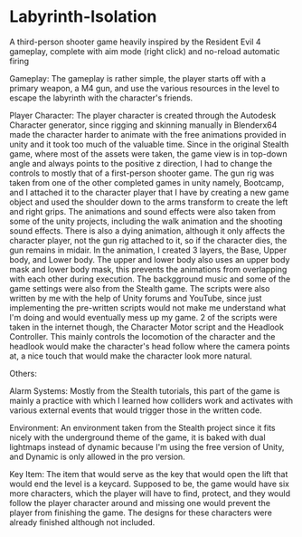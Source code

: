 # Labyrinth-Isolation

A third-person shooter game heavily inspired by the Resident Evil 4 gameplay, complete with aim mode (right click) and no-reload automatic firing

Gameplay:
The gameplay is rather simple, the player starts off with a primary weapon, a M4 gun, and use the various resources in the level to escape
the labyrinth with the character's friends.

Player Character:
The player character is created through the Autodesk Character generator, since rigging and skinning manually in Blenderx64 made the character harder to animate with the free animations provided in unity and it took too much of the valuable time. Since in the original Stealth game, where most of the assets were taken, the game view is in top-down angle and always points to the positive z direction, I had to change the controls to mostly that of a first-person shooter game. The gun rig was taken from one of the other completed games in unity namely, Bootcamp, and I attached it to the character player that I have by creating a new game object and used the shoulder down to the arms transform to create the left and right grips. The animations and sound effects were also taken from some of the unity projects, including the walk animation and the shooting sound effects. There is also a dying animation, although it only affects the character player, not the gun rig attached to it, so if the character dies, the gun remains in midair. In the animation, I created 3 layers, the Base, Upper body, and Lower body. The upper and lower body also uses an upper body mask and lower body mask, this prevents the animations from overlapping with each other during execution. The backgground music and some of the game settings were also from the Stealth game. The scripts were also written by me with the help of Unity forums and YouTube, since just implementing the pre-written scripts would not make me understand what I'm doing and would eventually mess up my game. 2 of the scripts were taken in the internet though, the Character Motor script and the Headlook Controller. This mainly controls the locomotion of the character and the headlook would make the character's head follow where the camera points at, a nice touch that would make the character look more natural.

Others:

Alarm Systems:
Mostly from the Stealth tutorials, this part of the game is mainly a practice with which I learned how colliders work and activates with various external events that would trigger those in the written code.

Environment:
An environment taken from the Stealth project since it fits nicely with the underground theme of the game, it is baked with dual lightmaps instead of dynamic because I'm using the free version of Unity, and Dynamic is only allowed in the pro version.

Key Item:
The item that would serve as the key that would open the lift that would end the level is a keycard.
Supposed to be, the game would have six more characters, which the player will have to find, protect, and they would follow the player character around and missing one would prevent the player from finishing the game. The designs for these characters were already finished although not included.
